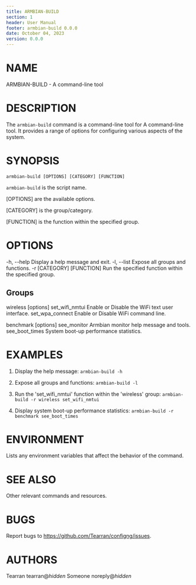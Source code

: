 ```yaml
---
title: ARMBIAN-BUILD
section: 1
header: User Manual
footer: armbian-build 0.0.0
date: October 04, 2023
version: 0.0.0
---
```


# NAME

ARMBIAN-BUILD - A command-line tool

# DESCRIPTION

The `armbian-build` command is a command-line tool for A command-line tool. It provides a range of options for configuring various aspects of the system.

# SYNOPSIS

`armbian-build [OPTIONS] [CATEGORY] [FUNCTION]`

`armbian-build` is the script name.

[OPTIONS] are the available options.

[CATEGORY] is the group/category.

[FUNCTION] is the function within the specified group.

# OPTIONS
  -h, --help
    Display a help message and exit.
  -l, --list
    Expose all groups and functions.
  -r [CATEGORY] [FUNCTION]
    Run the specified function within the specified group.

## Groups
  wireless [options]
    set_wifi_nmtui  Enable or Disable the WiFi text user interface.
    set_wpa_connect Enable or Disable WiFi command line.

  benchmark [options]
    see_monitor     Armbian monitor help message and tools.
    see_boot_times  System boot-up performance statistics.

# EXAMPLES
1. Display the help message:
   `armbian-build -h`

2. Expose all groups and functions:
   `armbian-build -l`

3. Run the 'set_wifi_nmtui' function within the 'wireless' group:
   `armbian-build -r wireless set_wifi_nmtui`

4. Display system boot-up performance statistics:
   `armbian-build -r benchmark see_boot_times`

# ENVIRONMENT

Lists any environment variables that affect the behavior of the command.

# SEE ALSO

Other relevant commands and resources.

# BUGS

Report bugs to <https://github.com/Tearran/configng/issues>.

# AUTHORS

  Tearran tearran@*hidden*
  Someone noreply@*hidden*

